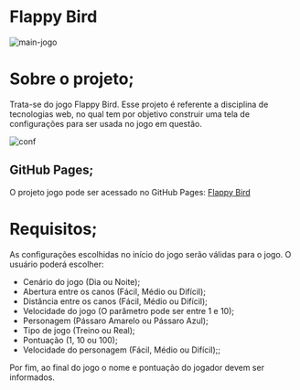 # Flappy Bird
![main-jogo](https://user-images.githubusercontent.com/43799802/177063317-00660693-63fb-4622-83d2-bfcdb925e9e2.jpeg)

# Sobre o projeto;
Trata-se do jogo Flappy Bird. Esse projeto é referente a disciplina de tecnologias web, no qual tem por objetivo construir uma tela de configurações
para ser usada no jogo em questão.

![conf](https://user-images.githubusercontent.com/43799802/177064336-9ef8e806-ecaf-47fd-965e-576c2dbf1178.PNG)

## GitHub Pages;
O projeto jogo pode ser acessado no GitHub Pages: [Flappy Bird](https://thainarapenha.github.io/Tec-Wec-Trabalho-II/)

# Requisitos;
As configurações escolhidas no início do jogo serão válidas para o jogo. O usuário poderá escolher:
- Cenário do jogo (Dia ou Noite);
- Abertura entre os canos (Fácil, Médio ou Difícil);
- Distância entre os canos (Fácil, Médio ou Difícil);
- Velocidade do jogo (O parâmetro pode ser entre 1 e 10);
- Personagem (Pássaro Amarelo ou Pássaro Azul);
- Tipo de jogo (Treino ou Real);
-  Pontuação (1, 10 ou 100);
- Velocidade do personagem (Fácil, Médio ou Difícil);;

Por fim, ao final do jogo o nome e pontuação do jogador devem ser informados.

